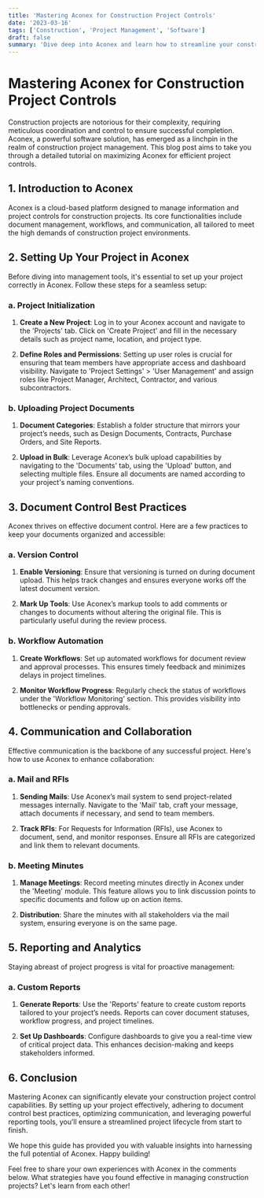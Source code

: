 ```yaml
---
title: 'Mastering Aconex for Construction Project Controls'
date: '2023-03-16'
tags: ['Construction', 'Project Management', 'Software']
draft: false
summary: 'Dive deep into Aconex and learn how to streamline your construction project controls with our comprehensive guide.'
---
```


# Mastering Aconex for Construction Project Controls

Construction projects are notorious for their complexity, requiring meticulous coordination and control to ensure successful completion. Aconex, a powerful software solution, has emerged as a linchpin in the realm of construction project management. This blog post aims to take you through a detailed tutorial on maximizing Aconex for efficient project controls.

## 1. Introduction to Aconex

Aconex is a cloud-based platform designed to manage information and project controls for construction projects. Its core functionalities include document management, workflows, and communication, all tailored to meet the high demands of construction project environments.

## 2. Setting Up Your Project in Aconex

Before diving into management tools, it's essential to set up your project correctly in Aconex. Follow these steps for a seamless setup:

### a. Project Initialization

1. **Create a New Project**: Log in to your Aconex account and navigate to the 'Projects' tab. Click on 'Create Project' and fill in the necessary details such as project name, location, and project type.

2. **Define Roles and Permissions**: Setting up user roles is crucial for ensuring that team members have appropriate access and dashboard visibility. Navigate to 'Project Settings' > 'User Management' and assign roles like Project Manager, Architect, Contractor, and various subcontractors.

### b. Uploading Project Documents

1. **Document Categories**: Establish a folder structure that mirrors your project’s needs, such as Design Documents, Contracts, Purchase Orders, and Site Reports.

2. **Upload in Bulk**: Leverage Aconex’s bulk upload capabilities by navigating to the 'Documents' tab, using the 'Upload' button, and selecting multiple files. Ensure all documents are named according to your project's naming conventions.

## 3. Document Control Best Practices

Aconex thrives on effective document control. Here are a few practices to keep your documents organized and accessible:

### a. Version Control

1. **Enable Versioning**: Ensure that versioning is turned on during document upload. This helps track changes and ensures everyone works off the latest document version.

2. **Mark Up Tools**: Use Aconex’s markup tools to add comments or changes to documents without altering the original file. This is particularly useful during the review process.

### b. Workflow Automation

1. **Create Workflows**: Set up automated workflows for document review and approval processes. This ensures timely feedback and minimizes delays in project timelines.

2. **Monitor Workflow Progress**: Regularly check the status of workflows under the 'Workflow Monitoring' section. This provides visibility into bottlenecks or pending approvals.

## 4. Communication and Collaboration

Effective communication is the backbone of any successful project. Here's how to use Aconex to enhance collaboration:

### a. Mail and RFIs

1. **Sending Mails**: Use Aconex’s mail system to send project-related messages internally. Navigate to the 'Mail' tab, craft your message, attach documents if necessary, and send to team members.

2. **Track RFIs**: For Requests for Information (RFIs), use Aconex to document, send, and monitor responses. Ensure all RFIs are categorized and link them to relevant documents.

### b. Meeting Minutes

1. **Manage Meetings**: Record meeting minutes directly in Aconex under the 'Meeting' module. This feature allows you to link discussion points to specific documents and follow up on action items.

2. **Distribution**: Share the minutes with all stakeholders via the mail system, ensuring everyone is on the same page.

## 5. Reporting and Analytics

Staying abreast of project progress is vital for proactive management:

### a. Custom Reports

1. **Generate Reports**: Use the 'Reports' feature to create custom reports tailored to your project’s needs. Reports can cover document statuses, workflow progress, and project timelines.

2. **Set Up Dashboards**: Configure dashboards to give you a real-time view of critical project data. This enhances decision-making and keeps stakeholders informed.

## 6. Conclusion

Mastering Aconex can significantly elevate your construction project control capabilities. By setting up your project effectively, adhering to document control best practices, optimizing communication, and leveraging powerful reporting tools, you’ll ensure a streamlined project lifecycle from start to finish.

We hope this guide has provided you with valuable insights into harnessing the full potential of Aconex. Happy building!

Feel free to share your own experiences with Aconex in the comments below. What strategies have you found effective in managing construction projects? Let's learn from each other!
